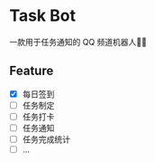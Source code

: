 # Task Bot

一款用于任务通知的 QQ 频道机器人👾👾

## Feature

- [x] 每日签到
- [ ] 任务制定
- [ ] 任务打卡
- [ ] 任务通知
- [ ] 任务完成统计
- [ ] ...